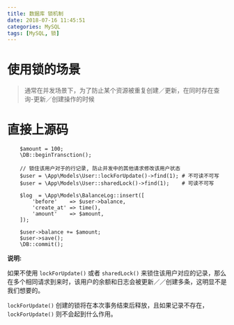 ```yaml
---
title: 数据库 锁机制
date: 2018-07-16 11:45:51
categories: MySQL
tags: [MySQL, 锁]
---
```


# 使用锁的场景

> 通常在并发场景下，为了防止某个资源被重复创建／更新，在同时存在查询-更新／创建操作的时候

<!-- more -->

# 直接上源码

```
    $amount = 100;
    \DB::beginTransction();
    
    // 锁住该用户对于的行记录, 防止并发中的其他请求修改该用户状态
    $user = \App\Models\User::lockForUpdate()->find(1); # 不可读不可写
    $user = \App\Models\User::sharedLock()->find(1);    # 可读不可写
    
    $log  = \App\Models\BalanceLog::insert([
        'before'    => $user->balance,
        'create_at' => time(),
        'amount'    => $amount,
    ]); 
    
    $user->balance += $amount;
    $user->save();
    \DB::commit();
```

**说明:**

如果不使用 `lockForUpdate()` 或者 `sharedLock()` 来锁住该用户对应的记录，那么在多个相同请求到来时，该用户的余额和日志会被更新／／创建多条，这明显不是我们想要的。

`lockForUpdate()` 创建的锁将在本次事务结束后释放，且如果记录不存在，`lockForUpdate()` 则不会起到什么作用。